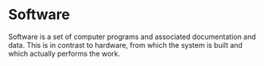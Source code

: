 # Software

Software is a set of computer programs and associated documentation and data. This is in contrast to hardware, from which the system is built and which actually performs the work.